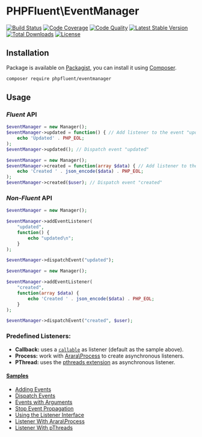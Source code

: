 # PHPFluent\EventManager
[![Build Status](https://img.shields.io/travis/PHPFluent/EventManager.svg?style=flat-square)](http://travis-ci.org/PHPFluent/EventManager)
[![Code Coverage](https://img.shields.io/scrutinizer/coverage/g/PHPFluent/EventManager.svg?style=flat-square)](https://scrutinizer-ci.com/g/PHPFluent/EventManager)
[![Code Quality](https://img.shields.io/scrutinizer/g/PHPFluent/EventManager.svg?style=flat-square)](https://scrutinizer-ci.com/g/PHPFluent/EventManager)
[![Latest Stable Version](https://img.shields.io/packagist/v/phpfluent/eventmanager.svg?style=flat-square)](https://packagist.org/packages/phpfluent/eventmanager)
[![Total Downloads](https://img.shields.io/packagist/dt/phpfluent/eventmanager.svg?style=flat-square)](https://packagist.org/packages/phpfluent/eventmanager)
[![License](https://img.shields.io/packagist/l/phpfluent/eventmanager.svg?style=flat-square)](https://packagist.org/packages/phpfluent/eventmanager)

## Installation

Package is available on [Packagist](https://packagist.org/packages/phpfluent/eventmanager), you can install it
using [Composer](http://getcomposer.org).

```bash
composer require phpfluent/eventmanager
```

## Usage

### _Fluent_ API

```php
$eventManager = new Manager();
$eventManager->updated = function() { // Add listener to the event "updated"
    echo 'Updated' . PHP_EOL;
);
$eventManager->updated(); // Dispatch event "updated"
```

```php
$eventManager = new Manager();
$eventManager->created = function(array $data) { // Add listener to the event "created"
    echo 'Created ' . json_encode($data) . PHP_EOL;
);
$eventManager->created($user); // Dispatch event "created"
```

### _Non-Fluent_ API

```php
$eventManager = new Manager();

$eventManager->addEventListener(
    "updated",
    function() {
        echo "updated\n";
    }
);

$eventManager->dispatchEvent("updated");
```

```php
$eventManager = new Manager();

$eventManager->addEventListener(
    "created",
    function(array $data) {
        echo 'Created ' . json_encode($data) . PHP_EOL;
    }
);

$eventManager->dispatchEvent("created", $user);
```

### Predefined Listeners:

* **Callback:** uses a [`callable`](http://php.net/manual/en/language.types.callable.php) as listener (default as the sample above).
* **Process:** work with [Arara\Process](https://github.com/arara/process) to create asynchronous listeners.
* **PThread:** uses the [pthreads extension](http://pthreads.org/) as asynchronous listener.

#### [Samples](sample)

* [Adding Events](sample/events.php)
* [Dispatch Events](sample/sample-1.php)
* [Events with Arguments](sample/sample-2.php)
* [Stop Event Propagation](sample/sample-3.php)
* [Using the Listener Interface](sample/sample-4.php)
* [Listener With Arara\Process](sample/sample-5.php)
* [Listener With pThreads](sample/sample-6.php)
